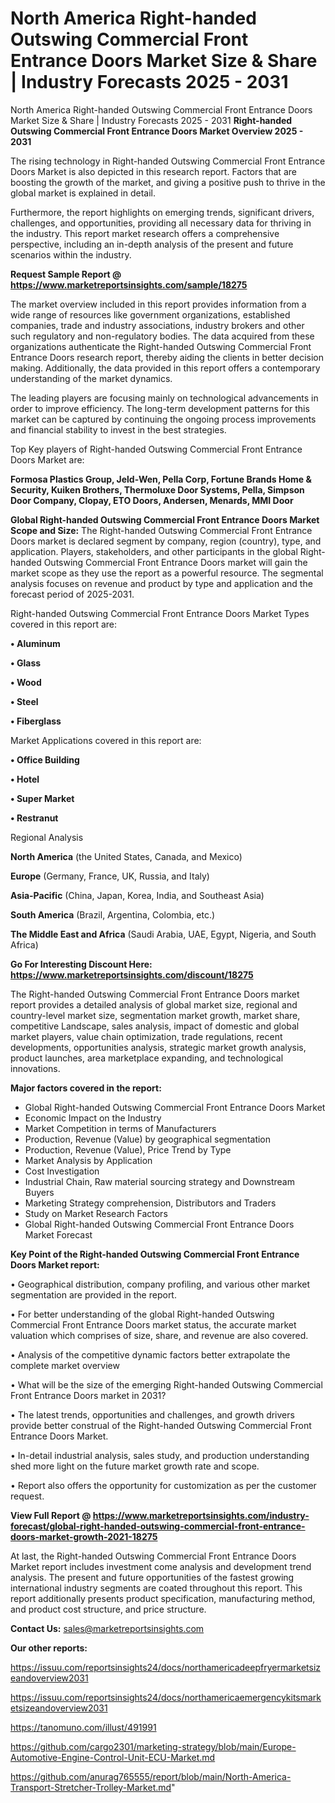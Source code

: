 # North America Right-handed Outswing Commercial Front Entrance Doors Market Size & Share | Industry Forecasts 2025 - 2031
 North America Right-handed Outswing Commercial Front Entrance Doors Market Size & Share | Industry Forecasts 2025 - 2031
<Strong> Right-handed Outswing Commercial Front Entrance Doors Market Overview 2025 - 2031</strong>

The rising technology in Right-handed Outswing Commercial Front Entrance Doors Market is also depicted in this research report. Factors that are boosting the growth of the market, and giving a positive push to thrive in the global market is explained in detail.

Furthermore, the report highlights on emerging trends, significant drivers, challenges, and opportunities, providing all necessary data for thriving in the industry. This report market research offers a comprehensive perspective, including an in-depth analysis of the present and future scenarios within the industry.

<strong>Request Sample Report @ <a href=https://www.marketreportsinsights.com/sample/18275>https://www.marketreportsinsights.com/sample/18275</a></strong>

The market overview included in this report provides information from a wide range of resources like government organizations, established companies, trade and industry associations, industry brokers and other such regulatory and non-regulatory bodies. The data acquired from these organizations authenticate the Right-handed Outswing Commercial Front Entrance Doors research report, thereby aiding the clients in better decision making. Additionally, the data provided in this report offers a contemporary understanding of the market dynamics.

The leading players are focusing mainly on technological advancements in order to improve efficiency. The long-term development patterns for this market can be captured by continuing the ongoing process improvements and financial stability to invest in the best strategies.

Top Key players of Right-handed Outswing Commercial Front Entrance Doors Market are:

<strong>Formosa Plastics Group, Jeld-Wen, Pella Corp, Fortune Brands Home & Security, Kuiken Brothers, Thermoluxe Door Systems, Pella, Simpson Door Company, Clopay, ETO Doors, Andersen, Menards, MMI Door</strong>

<strong><b>Global Right-handed Outswing Commercial Front Entrance Doors Market Scope and Size:</b></strong>
The Right-handed Outswing Commercial Front Entrance Doors market is declared segment by company, region (country), type, and application. Players, stakeholders, and other participants in the global Right-handed Outswing Commercial Front Entrance Doors market will gain the market scope as they use the report as a powerful resource. The segmental analysis focuses on revenue and product by type and application and the forecast period of 2025-2031.

Right-handed Outswing Commercial Front Entrance Doors Market Types covered in this report are:

<strong>• Aluminum

• Glass

• Wood

• Steel

• Fiberglass</strong>

Market Applications covered in this report are:

<strong>• Office Building

• Hotel

• Super Market

• Restranut</strong> 

Regional Analysis

<strong>North America</strong> (the United States, Canada, and Mexico)

<strong>Europe</strong> (Germany, France, UK, Russia, and Italy)

<strong>Asia-Pacific</strong> (China, Japan, Korea, India, and Southeast Asia)

<strong>South America</strong> (Brazil, Argentina, Colombia, etc.)

<strong>The Middle East and Africa</strong> (Saudi Arabia, UAE, Egypt, Nigeria, and South Africa)

<strong>Go For Interesting Discount Here: <a href=https://www.marketreportsinsights.com/discount/18275>https://www.marketreportsinsights.com/discount/18275</a></strong>

The Right-handed Outswing Commercial Front Entrance Doors market report provides a detailed analysis of global market size, regional and country-level market size, segmentation market growth, market share, competitive Landscape, sales analysis, impact of domestic and global market players, value chain optimization, trade regulations, recent developments, opportunities analysis, strategic market growth analysis, product launches, area marketplace expanding, and technological innovations.

<strong><b>Major factors covered in the report:</b></strong>
<ul>
  <li>Global Right-handed Outswing Commercial Front Entrance Doors Market </li>
  <li>Economic Impact on the Industry</li>
  <li>Market Competition in terms of Manufacturers</li>
  <li>Production, Revenue (Value) by geographical segmentation</li>
  <li>Production, Revenue (Value), Price Trend by Type</li>
  <li>Market Analysis by Application</li>
  <li>Cost Investigation</li>
  <li>Industrial Chain, Raw material sourcing strategy and Downstream Buyers</li>
  <li>Marketing Strategy comprehension, Distributors and Traders</li>
  <li>Study on Market Research Factors</li>
  <li>Global Right-handed Outswing Commercial Front Entrance Doors Market Forecast</li>
</ul>

<strong><b>Key Point of the Right-handed Outswing Commercial Front Entrance Doors Market report:</b></strong>

• Geographical distribution, company profiling, and various other market segmentation are provided in the report.

• For better understanding of the global Right-handed Outswing Commercial Front Entrance Doors market status, the accurate market valuation which comprises of size, share, and revenue are also covered.

• Analysis of the competitive dynamic factors better extrapolate the complete market overview

• What will be the size of the emerging Right-handed Outswing Commercial Front Entrance Doors market in 2031?

• The latest trends, opportunities and challenges, and growth drivers provide better construal of the Right-handed Outswing Commercial Front Entrance Doors Market.

• In-detail industrial analysis, sales study, and production understanding shed more light on the future market growth rate and scope.

• Report also offers the opportunity for customization as per the customer request.

<strong><b>View Full Report @ <a href=https://www.marketreportsinsights.com/industry-forecast/global-right-handed-outswing-commercial-front-entrance-doors-market-growth-2021-18275>https://www.marketreportsinsights.com/industry-forecast/global-right-handed-outswing-commercial-front-entrance-doors-market-growth-2021-18275</a></b></strong>


At last, the Right-handed Outswing Commercial Front Entrance Doors Market report includes investment come analysis and development trend analysis. The present and future opportunities of the fastest growing international industry segments are coated throughout this report. This report additionally presents product specification, manufacturing method, and product cost structure, and price structure.

<strong>Contact Us:</strong>
sales@marketreportsinsights.com

<strong>Our other reports:</strong>

<a href=https://issuu.com/reportsinsights24/docs/northamericadeepfryermarketsizeandoverview2031>https://issuu.com/reportsinsights24/docs/northamericadeepfryermarketsizeandoverview2031</a>

<a href=https://issuu.com/reportsinsights24/docs/northamericaemergencykitsmarketsizeandoverview2031>https://issuu.com/reportsinsights24/docs/northamericaemergencykitsmarketsizeandoverview2031</a>

<a href=https://tanomuno.com/illust/491991>https://tanomuno.com/illust/491991</a>

<a href=https://github.com/cargo2301/marketing-strategy/blob/main/Europe-Automotive-Engine-Control-Unit-ECU-Market.md>https://github.com/cargo2301/marketing-strategy/blob/main/Europe-Automotive-Engine-Control-Unit-ECU-Market.md</a>

<a href=https://github.com/anurag765555/report/blob/main/North-America-Transport-Stretcher-Trolley-Market.md>https://github.com/anurag765555/report/blob/main/North-America-Transport-Stretcher-Trolley-Market.md</a>"
